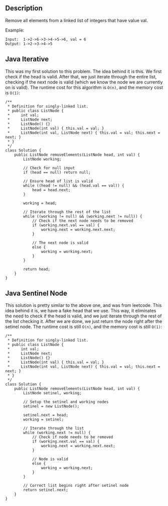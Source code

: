 ## Description

Remove all elements from a linked list of integers that have value val.

Example:

```
Input:  1->2->6->3->4->5->6, val = 6
Output: 1->2->3->4->5
```

## Java Iterative

This was my first solution to this problem. The idea behind it is this. We first check if the head is valid. After that, we just iterate through the entire list, checking if the next node is valid (which we know the node we are currently on is valid). The runtime cost for this algorithm is `O(n)`, and the memory cost is `O(1)`:

```
/**
 * Definition for singly-linked list.
 * public class ListNode {
 *     int val;
 *     ListNode next;
 *     ListNode() {}
 *     ListNode(int val) { this.val = val; }
 *     ListNode(int val, ListNode next) { this.val = val; this.next = next; }
 * }
 */
class Solution {
    public ListNode removeElements(ListNode head, int val) {
        ListNode working;
        
        // Check for null input
        if (head == null) return null;
        
        // Ensure head of list is valid
        while ((head != null) && (head.val == val)) {
            head = head.next;
        }
        
        working = head;
        
        // Iterate through the rest of the list
        while ((working != null) && (working.next != null)) {
            // Check if the next node needs to be removed
            if (working.next.val == val) {
                working.next = working.next.next;
            }
            
            // The next node is valid
            else {
                working = working.next;
            }
        }
        
        return head;
    }
}
```

## Java Sentinel Node

This solution is pretty similar to the above one, and was from leetcode. This idea behind it is, we have a fake head that we use. This way, it eliminates the need to check if the head is valid, and we just iterate through the rest of the list checking it. After we are done, we just return the node right after the setinel node. The runtime cost is still `O(n)`, and the memory cost is still `O(1)`:

```
/**
 * Definition for singly-linked list.
 * public class ListNode {
 *     int val;
 *     ListNode next;
 *     ListNode() {}
 *     ListNode(int val) { this.val = val; }
 *     ListNode(int val, ListNode next) { this.val = val; this.next = next; }
 * }
 */
class Solution {
    public ListNode removeElements(ListNode head, int val) {
        ListNode setinel, working;
        
        // Setup the setinel and working nodes
        setinel = new ListNode();
        
        setinel.next = head;
        working = setinel;
        
        // Iterate through the list
        while (working.next != null) {
            // Check if node needs to be removed
            if (working.next.val == val) {
                working.next = working.next.next;
            }
            
            // Node is valid
            else {
                working = working.next;
            }
        }
        
        // Correct list begins right after setinel node
        return setinel.next;
    }
}
```